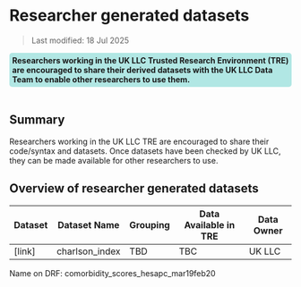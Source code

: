 # Researcher generated datasets

>Last modified: 18 Jul 2025
<div style="background-color: rgba(0, 178, 169, 0.3); padding: 5px; border-radius: 5px;"><strong>Researchers working in the UK LLC Trusted Research Environment (TRE) are encouraged to share their derived datasets with the UK LLC Data Team to enable other researchers to use them.</strong></div>
<br>

## Summary
Researchers working in the UK LLC TRE are encouraged to share their code/syntax and datasets. Once datasets have been checked by UK LLC, they can be made available for other researchers to use. 




## Overview of researcher generated datasets
| Dataset | Dataset Name |Grouping  | Data Available in TRE | Data Owner |
|---|---|---|---|---|
| [link] |charlson_index|TBD| TBC | UK LLC |


Name on DRF: comorbidity_scores_hesapc_mar19feb20
